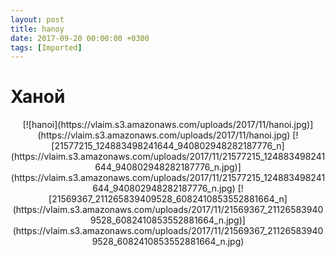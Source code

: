 ```yaml
---
layout: post
title: hanoy
date: 2017-09-20 00:00:00 +0300
tags: [Imported]
---
```

# Ханой

<center>[![hanoi](https://vlaim.s3.amazonaws.com/uploads/2017/11/hanoi.jpg)](https://vlaim.s3.amazonaws.com/uploads/2017/11/hanoi.jpg) [![21577215_124883498241644_940802948282187776_n](https://vlaim.s3.amazonaws.com/uploads/2017/11/21577215_124883498241644_940802948282187776_n.jpg)](https://vlaim.s3.amazonaws.com/uploads/2017/11/21577215_124883498241644_940802948282187776_n.jpg) [![21569367_211265839409528_6082410853552881664_n](https://vlaim.s3.amazonaws.com/uploads/2017/11/21569367_211265839409528_6082410853552881664_n.jpg)](https://vlaim.s3.amazonaws.com/uploads/2017/11/21569367_211265839409528_6082410853552881664_n.jpg)</center>